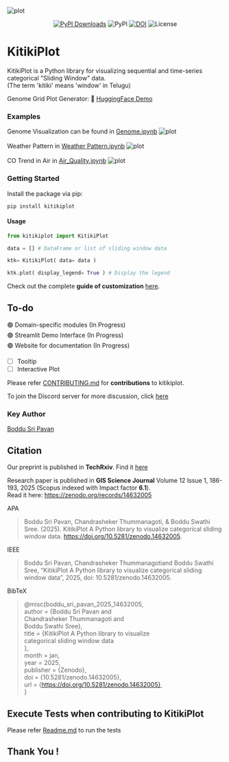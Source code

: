 ![plot](https://drive.google.com/uc?id=1kzO8VZC38-ktIezrnFvH1b7K84zGBrsL)

<div align="center">

[![PyPI Downloads](https://static.pepy.tech/badge/kitikiplot)](https://pepy.tech/projects/kitikiplot)
![PyPI](https://img.shields.io/pypi/v/kitikiplot?color=gold)
[![DOI](https://zenodo.org/badge/DOI/10.5281/zenodo.14632005.svg)](https://doi.org/10.5281/zenodo.14632005)
![License](https://img.shields.io/github/license/BodduSriPavan-111/kitikiplot?color=green)

</div>

# KitikiPlot
KitikiPlot is a Python library for visualizing sequential and time-series categorical "Sliding Window" data. <br>
(The term 'kitiki' means 'window' in Telugu)

Genome Grid Plot Generator: 🤗 <a href= "https://huggingface.co/spaces/BodduSriPavan111/genomics">HuggingFace Demo</a>

<!--
## Table of Contents</h2>
- [Why Kitkiplot?](#What-and-why)
- [Getting Started](#getting-started)
- [Contribute](#contribute)
- [Maintainer(s)](#maintainer(s))
- [Citation](#citation)

## Why Kitikiplot?
-->

### Examples 
Genome Visualization can be found in [Genome.ipynb](https://github.com/BodduSriPavan-111/kitikiplot/blob/add-comments/examples/Genome.ipynb)
![plot](https://drive.google.com/uc?id=1vpRcqUsalg64ILluCgcXfoaUfcqQfHVN)
<br><br>
Weather Pattern in [Weather Pattern.ipynb](https://github.com/BodduSriPavan-111/kitikiplot/blob/add-comments/examples/Weather_Pattern.ipynb)
![plot](https://drive.google.com/uc?id=1tl5XefYfBqQTap1X0iDNoY3upk0FHFni)
<br><br>
CO Trend in Air in [Air_Quality.ipynb](https://github.com/BodduSriPavan-111/kitikiplot/blob/add-comments/examples/Air_Quality.ipynb)
![plot](https://drive.google.com/uc?id=1LTFgNDX-OlTwkSQjsWA3x6xHRLyu_a6O)
<br>

### Getting Started
Install the package via pip:
```
pip install kitikiplot
```
#### Usage
```py
from kitikiplot import KitikiPlot

data = [] # DataFrame or list of sliding window data

ktk= KitikiPlot( data= data )

ktk.plot( display_legend= True ) # Display the legend
```
Check out the complete <b>guide of customization</b> [here](https://github.com/BodduSriPavan-111/kitikiplot/blob/main/examples/Usage_Guide.ipynb).

## To-do
🟢 Domain-specific modules (In Progress) </br>
🟢 Streamlit Demo Interface (In Progress) </br>
🟢 Website for documentation (In Progress)
- [ ] Tooltip
- [ ] Interactive Plot

Please refer <a href="https://github.com/BodduSriPavan-111/kitikiplot/blob/main/CONTRIBUTING.md">CONTRIBUTING.md</a> for <b>contributions</b> to kitikiplot.

To join the Discord server for more discussion, click <a href="https://discord.gg/PQKtqm5p">here</a>

### Key Author
<a href="https://www.linkedin.com/in/boddusripavan/"> Boddu Sri Pavan </a>

## Citation
Our preprint is published in **TechRxiv**. Find it <a href="https://www.techrxiv.org/users/877016/articles/1256589-kitikiplot-a-python-library-to-visualize-categorical-sliding-window-data"> here <a/>

Research paper is published in **GIS Science Journal** Volume 12 Issue 1, 186-193, 2025 (Scopus indexed with Impact factor **6.1**). </br>
Read it here: <a href="https://zenodo.org/records/14632005">https://zenodo.org/records/14632005</a>

APA <br>
> Boddu Sri Pavan, Chandrasheker Thummanagoti, & Boddu Swathi Sree. (2025). KitikiPlot A Python library to visualize categorical sliding window data. https://doi.org/10.5281/zenodo.14632005.

IEEE <br>
> Boddu Sri Pavan, Chandrasheker Thummanagotiand Boddu Swathi Sree, “KitikiPlot A Python library to visualize categorical sliding window data”, 2025, doi: 10.5281/zenodo.14632005.

BibTeX <br>
> @misc{boddu_sri_pavan_2025_14632005,       <br>
>  author       = {Boddu Sri Pavan and       <br>
>                  Chandrasheker Thummanagoti and       <br>
>                  Boddu Swathi Sree},       <br>
>  title        = {KitikiPlot A Python library to visualize       <br>
>                   categorical sliding window data       <br>
>                  },       <br>
>  month        = jan,       <br>
>  year         = 2025,       <br>
>  publisher    = {Zenodo},       <br>
>  doi          = {10.5281/zenodo.14632005},       <br>
>  url          = {https://doi.org/10.5281/zenodo.14632005},       <br>
>}

## Execute Tests when contributing to KitikiPlot

Please refer <a href="https://github.com/BodduSriPavan-111/kitikiplot/blob/main/tests/unit_test/Readme.md">Readme.md</a> to run the tests

## Thank You !
